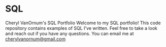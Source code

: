 # SQL
Cheryl VanOrnum's SQL Portfolio
Welcome to my SQL portfolio! This code repository contains examples of SQL I've written. Feel free to take a look and reach out if you have any questions. You can email me at cherylvanornum@gmail.com 
